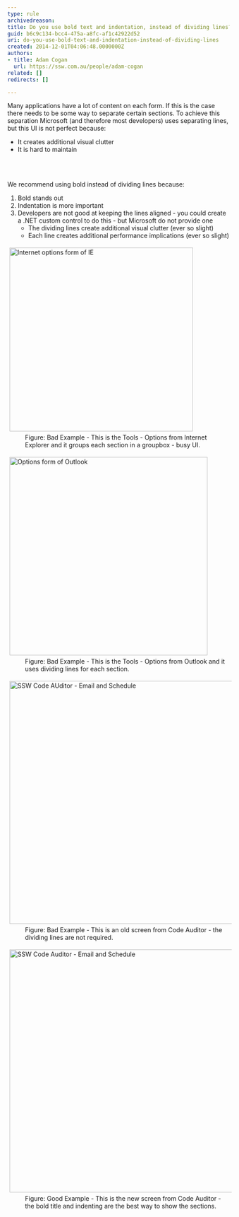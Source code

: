 ```yaml
---
type: rule
archivedreason: 
title: Do you use bold text and indentation, instead of dividing lines?
guid: b6c9c134-bcc4-475a-a8fc-af1c42922d52
uri: do-you-use-bold-text-and-indentation-instead-of-dividing-lines
created: 2014-12-01T04:06:48.0000000Z
authors:
- title: Adam Cogan
  url: https://ssw.com.au/people/adam-cogan
related: []
redirects: []

---
```



<p>
                    Many applications have a lot of content on each form. If this is the case there
                    needs to be some way to separate certain sections. To achieve this separation Microsoft
                    (and therefore most developers) uses separating lines, but this UI is not perfect
                    because&#58;
                </p><ul><li>It creates additional visual clutter</li><li>It is hard to maintain</li></ul>
<br><excerpt class='endintro'></excerpt><br>
<p> We recommend using bold instead of dividing lines because&#58; </p><ol><li>Bold stands out</li><li>Indentation is more important</li><li>Developers are not good at keeping the lines aligned - you could create a .NET custom control to do this - but Microsoft do not provide one 
      <ul><li>The dividing lines create additional visual clutter (ever so slight)</li><li>Each line creates additional performance implications (ever so slight)</li></ul></li></ol><dl class="badImage"><dt> 
      <img border="0" src="http&#58;//www.ssw.com.au/ssw/Standards/Rules/Images/ToolsOptionforIE.gif" alt="Internet options form of IE" style="margin&#58;5px;width&#58;416px;" />
   </dt><dd> Figure&#58; Bad Example - This is the Tools - Options from Internet Explorer and it groups each section in a groupbox - busy UI. </dd></dl><dl class="badImage"><dt> 
      <img border="0" src="http&#58;//www.ssw.com.au/ssw/Standards/Rules/Images/ToolsOptionforOutlook.gif" alt="Options form of Outlook" style="margin&#58;5px;width&#58;449px;" />
   </dt><dd> Figure&#58; Bad Example - This is the Tools - Options from Outlook and it uses dividing lines for each section.</dd></dl><dl class="badImage"><dt> 
      <img border="0" src="http&#58;//www.ssw.com.au/ssw/Standards/Rules/Images/BadDivider.gif" alt="SSW Code AUditor - Email and Schedule" style="margin&#58;5px;width&#58;550px;" />
   </dt><dd> Figure&#58; Bad Example - This is an old screen from Code Auditor - the dividing lines are not required. </dd></dl><dl class="goodImage"><dt> 
      <img border="0" src="http&#58;//www.ssw.com.au/ssw/Standards/Rules/Images/GoodDivider.jpg" alt="SSW Code Auditor - Email and Schedule" style="margin&#58;5px;width&#58;550px;" />
   </dt><dd> Figure&#58; Good Example - This is the new screen from Code Auditor - the bold title and indenting are the best way to show the sections.</dd></dl>


